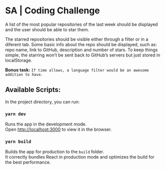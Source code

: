 # SA | Coding Challenge

A list of the most popular repositories of the last week should be displayed and the
user should be able to star them.

The starred repositories should be visible either
through a filter or in a diferent tab. Some basic info about the repo should be
displayed, such as: repo name, link to GitHub, description and number of stars. To keep
things simple, the starring won’t be sent back to GitHub’s servers but just stored in
localStorage.

<b>Bonus task:</b> `If time allows, a language filter would be an awesome addition to have.`

## Available Scripts:

In the project directory, you can run:

### `yarn dev`

Runs the app in the development mode.\
Open [http://localhost:3000](http://localhost:3000) to view it in the browser.

### `yarn build`

Builds the app for production to the `build` folder.\
It correctly bundles React in production mode and optimizes the build for the best performance.
